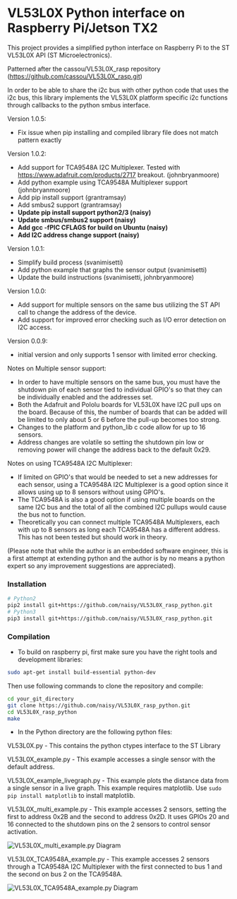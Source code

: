# VL53L0X Python interface on Raspberry Pi/Jetson TX2

This project provides a simplified python interface on Raspberry Pi to the ST VL53L0X API (ST Microelectronics).

Patterned after the cassou/VL53L0X_rasp repository (https://github.com/cassou/VL53L0X_rasp.git)

In order to be able to share the i2c bus with other python code that uses the i2c bus, this library implements the VL53L0X platform specific i2c functions through callbacks to the python smbus interface. 

Version 1.0.5:
- Fix issue when pip installing and compiled library file does not match pattern exactly


Version 1.0.2:
- Add support for TCA9548A I2C Multiplexer. Tested with https://www.adafruit.com/products/2717 breakout. (johnbryanmoore)
- Add python example using TCA9548A Multiplexer support (johnbryanmoore)
- Add pip install support (grantramsay)
- Add smbus2 support (grantramsay)
- **Update pip install support python2/3 (naisy)**
- **Update smbus/smbus2 support (naisy)**
- **Add gcc -fPIC CFLAGS for build on Ubuntu (naisy)**
- **Add I2C address change support (naisy)**

Version 1.0.1:
- Simplify build process (svanimisetti)
- Add python example that graphs the sensor output (svanimisetti)
- Update the build instructions (svanimisetti, johnbryanmoore)

Version 1.0.0:
- Add support for multiple sensors on the same bus utilizing the ST API call to change the address of the device.
- Add support for improved error checking such as I/O error detection on I2C access.

Version 0.0.9:
- initial version and only supports 1 sensor with limited error checking.

Notes on Multiple sensor support:
- In order to have multiple sensors on the same bus, you must have the shutdown pin of each sensor tied to individual GPIO's so that they can be individually enabled and the addresses set.
- Both the Adafruit and Pololu boards for VL53L0X have I2C pull ups on the board. Because of this, the number of boards that can be added will be limited to only about 5 or 6 before the pull-up becomes too strong.
- Changes to the platform and python_lib c code allow for up to 16 sensors.
- Address changes are volatile so setting the shutdown pin low or removing power will change the address back to the default 0x29.

Notes on using TCA9548A I2C Multiplexer:
- If limited on GPIO's that would be needed to set a new addresses for each sensor, using a TCA9548A I2C Multiplexer is a good option since it allows using up to 8 sensors without using GPIO's.
- The TCA9548A is also a good option if using multiple boards on the same I2C bus and the total of all the combined I2C pullups would cause the bus not to function. 
- Theoretically you can connect multiple TCA9548A Multiplexers, each with up to 8 sensors as long each TCA9548A has a different address. This has not been tested but should work in theory.

(Please note that while the author is an embedded software engineer, this is a first attempt at extending python and the author is by no means a python expert so any improvement suggestions are appreciated).


### Installation
```bash
# Python2
pip2 install git+https://github.com/naisy/VL53L0X_rasp_python.git
# Python3
pip3 install git+https://github.com/naisy/VL53L0X_rasp_python.git
```

### Compilation

* To build on raspberry pi, first make sure you have the right tools and development libraries:
```bash
sudo apt-get install build-essential python-dev
```

Then use following commands to clone the repository and compile:
```bash
cd your_git_directory
git clone https://github.com/naisy/VL53L0X_rasp_python.git
cd VL53L0X_rasp_python
make
```

* In the Python directory are the following python files:

VL53L0X.py - This contains the python ctypes interface to the ST Library

VL53L0X_example.py - This example accesses a single sensor with the default address.

VL53L0X_example_livegraph.py - This example plots the distance data from a single sensor in a live graph. This example requires matplotlib. Use `sudo pip install matplotlib` to install matplotlib.

VL53L0X_multi_example.py - This example accesses 2 sensors, setting the first to address 0x2B and the second to address 0x2D. It uses GPIOs 20 and 16 connected to the shutdown pins on the 2 sensors to control sensor activation.

![VL53L0X_multi_example.py Diagram](https://raw.githubusercontent.com/johnbryanmoore/VL53L0X_rasp_python/master/VL53L0X_Mutli_Rpi3_bb.jpg "Fritzing Diagram for VL53L0X_multi_example.py")

VL53L0X_TCA9548A_example.py - This example accesses 2 sensors through a TCA9548A I2C Multiplexer with the first connected to bus 1 and the second on bus 2 on the TCA9548A.

![VL53L0X_TCA9548A_example.py Diagram](https://raw.githubusercontent.com/johnbryanmoore/VL53L0X_rasp_python/master/VL53L0X_TCA9548A_Rpi3_bb.jpg "Fritzing Diagram for VL53L0X_TCA9548A_example.py")

